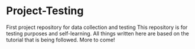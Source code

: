 # Project-Testing
First project repository for data collection and testing
This repository is for testing purposes and self-learning. All things written here are based on the tutorial that is being followed. More to come!
